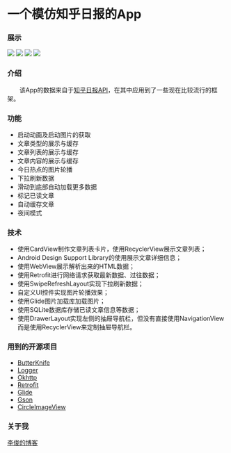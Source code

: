 # 一个模仿知乎日报的App

### 展示
![](https://github.com/Jun2011/ZhiLiaoDaily/raw/master/images/app_show_1.gif)
![](https://github.com/Jun2011/ZhiLiaoDaily/raw/master/images/app_show_2.gif)
![](https://github.com/Jun2011/ZhiLiaoDaily/raw/master/images/app_show_3.gif)
![](https://github.com/Jun2011/ZhiLiaoDaily/raw/master/images/app_show_4.gif)

### 介绍
　　该App的数据来自于[知乎日报API](https://github.com/iKrelve/KuaiHu/blob/master/%E7%9F%A5%E4%B9%8E%E6%97%A5%E6%8A%A5API.md)，在其中应用到了一些现在比较流行的框架。

### 功能
* 启动动画及启动图片的获取
* 文章类型的展示与缓存
* 文章列表的展示与缓存
* 文章内容的展示与缓存
* 今日热点的图片轮播
* 下拉刷新数据
* 滑动到底部自动加载更多数据
* 标记已读文章
* 自动缓存文章
* 夜间模式

### 技术
* 使用CardView制作文章列表卡片，使用RecyclerView展示文章列表；
* Android Design Support Library的使用展示文章详细信息；
* 使用WebView展示解析出来的HTML数据；
* 使用Retrofit进行网络请求获取最新数据、过往数据；
* 使用SwipeRefreshLayout实现下拉刷新数据；
* 自定义UI控件实现图片轮播效果；
* 使用Glide图片加载库加载图片；
* 使用SQLite数据库存储已读文章信息等数据；
* 使用DrawerLayout实现左侧的抽屉导航栏，但没有直接使用NavigationView而是使用RecyclerView来定制抽屉导航栏。

### 用到的开源项目
* [ButterKnife](https://github.com/JakeWharton/butterknife)
* [Logger](https://github.com/orhanobut/logger)
* [Okhttp](https://github.com/square/okhttp)
* [Retrofit](https://github.com/square/retrofit)
* [Glide](https://github.com/bumptech/glide)
* [Gson](https://github.com/google/gson)
* [CircleImageView](https://github.com/hdodenhof/CircleImageView)

### 关于我
[李俊的博客](http://www.jianshu.com/users/32702f750012/latest_articles)
